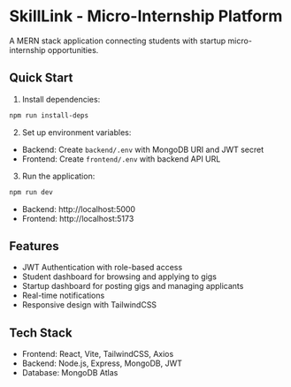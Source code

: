 # SkillLink - Micro-Internship Platform

A MERN stack application connecting students with startup micro-internship opportunities.

## Quick Start

1. Install dependencies:
```bash
npm run install-deps
```

2. Set up environment variables:
- Backend: Create `backend/.env` with MongoDB URI and JWT secret
- Frontend: Create `frontend/.env` with backend API URL

3. Run the application:
```bash
npm run dev
```

- Backend: http://localhost:5000
- Frontend: http://localhost:5173

## Features

- JWT Authentication with role-based access
- Student dashboard for browsing and applying to gigs
- Startup dashboard for posting gigs and managing applicants
- Real-time notifications
- Responsive design with TailwindCSS

## Tech Stack

- Frontend: React, Vite, TailwindCSS, Axios
- Backend: Node.js, Express, MongoDB, JWT
- Database: MongoDB Atlas